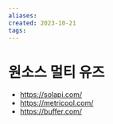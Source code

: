 ```yaml
---
aliases: 
created: 2023-10-21
tags: 
---
```



# 원소스 멀티 유즈
- https://solapi.com/
- https://metricool.com/
- https://buffer.com/

